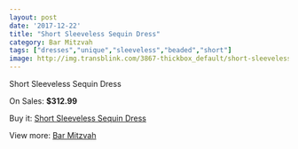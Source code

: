 ```yaml
---
layout: post
date: '2017-12-22'
title: "Short Sleeveless Sequin Dress"
category: Bar Mitzvah
tags: ["dresses","unique","sleeveless","beaded","short"]
image: http://img.transblink.com/3867-thickbox_default/short-sleeveless-sequin-dress.jpg
---
```

Short Sleeveless Sequin Dress

On Sales: **$312.99**
<a href="https://www.transblink.com/en/bar-mitzvah/1230-short-sleeveless-sequin-dress.html"><amp-img layout="responsive" width="600" height="600" src="//img.transblink.com/3867-thickbox_default/short-sleeveless-sequin-dress.jpg" alt="Short Sleeveless Sequin Dress 0" /></a>
<a href="https://www.transblink.com/en/bar-mitzvah/1230-short-sleeveless-sequin-dress.html"><amp-img layout="responsive" width="600" height="600" src="//img.transblink.com/3870-thickbox_default/short-sleeveless-sequin-dress.jpg" alt="Short Sleeveless Sequin Dress 1" /></a>
<a href="https://www.transblink.com/en/bar-mitzvah/1230-short-sleeveless-sequin-dress.html"><amp-img layout="responsive" width="600" height="600" src="//img.transblink.com/3869-thickbox_default/short-sleeveless-sequin-dress.jpg" alt="Short Sleeveless Sequin Dress 2" /></a>
<a href="https://www.transblink.com/en/bar-mitzvah/1230-short-sleeveless-sequin-dress.html"><amp-img layout="responsive" width="600" height="600" src="//img.transblink.com/3868-thickbox_default/short-sleeveless-sequin-dress.jpg" alt="Short Sleeveless Sequin Dress 3" /></a>

Buy it: [Short Sleeveless Sequin Dress](https://www.transblink.com/en/bar-mitzvah/1230-short-sleeveless-sequin-dress.html "Short Sleeveless Sequin Dress")

View more: [Bar Mitzvah](https://www.transblink.com/en/2-bar-mitzvah "Bar Mitzvah")